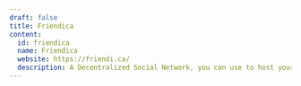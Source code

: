 ```yaml
---
draft: false
title: Friendica
content:
  id: friendica
  name: Friendica
  website: https://friendi.ca/
  description: A Decentralized Social Network, you can use to host your own social media server that forms one part of the fediverse, an interconnected and decentralized network of independently operated servers
---
```


